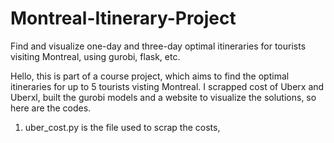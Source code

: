# Montreal-Itinerary-Project
Find and visualize one-day and three-day optimal itineraries for tourists visiting Montreal, using gurobi, flask, etc.

Hello, this is part of a course project, which aims to find the optimal itineraries for up to 5 tourists visting Montreal. I scrapped cost of Uberx and Uberxl, built the gurobi models and a website to visualize the solutions, so here are the codes.
1. uber_cost.py is the file used to scrap the costs, 
